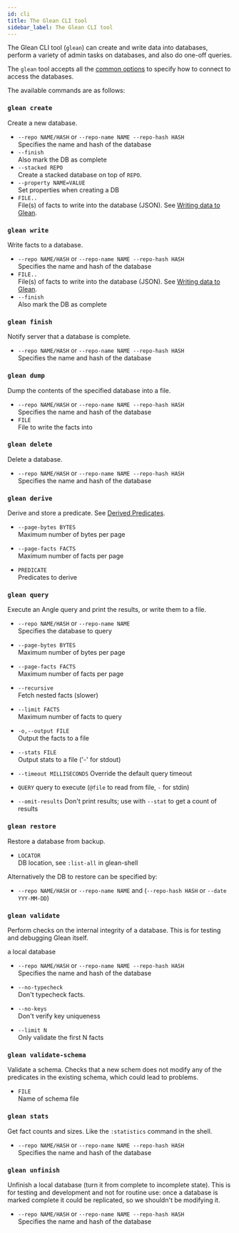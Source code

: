 ```yaml
---
id: cli
title: The Glean CLI tool
sidebar_label: The Glean CLI tool
---
```


The Glean CLI tool (`glean`) can create and write data into databases,
perform a variety of admin tasks on databases, and also do one-off
queries.

The `glean` tool accepts all the [common
options](running) to specify how to connect to access
the databases.

The available commands are as follows:

### `glean create`

Create a new database.

* `--repo NAME/HASH` or `--repo-name NAME --repo-hash HASH`<br />
Specifies the name and hash of the database
* `--finish`<br />
Also mark the DB as complete
* `--stacked REPO`<br />
Create a stacked database on top of `REPO`.
* `--property NAME=VALUE`<br />
Set properties when creating a DB
* `FILE..`<br />
File(s) of facts to write into the database (JSON). See [Writing data
to Glean](write).

### `glean write`

Write facts to a database.

* `--repo NAME/HASH` or `--repo-name NAME --repo-hash HASH`<br />
Specifies the name and hash of the database
* `FILE..`<br />
File(s) of facts to write into the database (JSON). See [Writing data
to Glean](write).
* `--finish`<br />
Also mark the DB as complete

### `glean finish`

Notify server that a database is complete.

* `--repo NAME/HASH` or `--repo-name NAME --repo-hash HASH`<br />
Specifies the name and hash of the database

### `glean dump`

Dump the contents of the specified database into a file.

* `--repo NAME/HASH` or `--repo-name NAME --repo-hash HASH`<br />
Specifies the name and hash of the database
* `FILE`<br />
File to write the facts into

### `glean delete`

Delete a database.

* `--repo NAME/HASH` or `--repo-name NAME --repo-hash HASH`<br />
Specifies the name and hash of the database

### `glean derive`

Derive and store a predicate. See [Derived Predicates](derived).

* `--page-bytes BYTES`<br />
Maximum number of bytes per page

* `--page-facts FACTS`<br />
Maximum number of facts per page

* `PREDICATE`<br />
Predicates to derive

### `glean query`

Execute an Angle query and print the results, or write them to a file.

* `--repo NAME/HASH` or `--repo-name NAME`<br />
Specifies the database to query

* `--page-bytes BYTES`<br />
Maximum number of bytes per page

* `--page-facts FACTS`<br />
Maximum number of facts per page

* `--recursive`<br />
Fetch nested facts (slower)

* `--limit FACTS`<br />
Maximum number of facts to query

* `-o,--output FILE`<br />
Output the facts to a file

* `--stats FILE`<br />
Output stats to a file ('-' for stdout)

* `--timeout MILLISECONDS`
Override the default query timeout

* `QUERY`
query to execute (`@file` to read from file, `-` for stdin)

* `--omit-results`
Don't print results; use with `--stat` to get a count of results

### `glean restore`

Restore a database from backup.

* `LOCATOR`<br />
DB location, see `:list-all` in glean-shell

Alternatively the DB to restore can be specified by:

* `--repo NAME/HASH` or `--repo-name NAME` and (`--repo-hash HASH` or `--date YYY-MM-DD`)

### `glean validate`

Perform checks on the internal integrity of a database. This is for
testing and debugging Glean itself.

 a local database

* `--repo NAME/HASH` or `--repo-name NAME --repo-hash HASH`<br />
Specifies the name and hash of the database

* `--no-typecheck`<br />
Don't typecheck facts.

* `--no-keys`<br />
Don't verify key uniqueness

* `--limit N`<br />
Only validate the first N facts

### `glean validate-schema`

Validate a schema. Checks that a new schem does not modify any of the
predicates in the existing schema, which could lead to problems.

* `FILE`<br />
Name of schema file

### `glean stats`

Get fact counts and sizes. Like the `:statistics` command in the shell.

* `--repo NAME/HASH` or `--repo-name NAME --repo-hash HASH`<br />
Specifies the name and hash of the database

### `glean unfinish`

Unfinish a local database (turn it from complete to incomplete
state). This is for testing and development and not for routine use:
once a database is marked complete it could be replicated, so we
shouldn't be modifying it.

* `--repo NAME/HASH` or `--repo-name NAME --repo-hash HASH`<br />
Specifies the name and hash of the database
